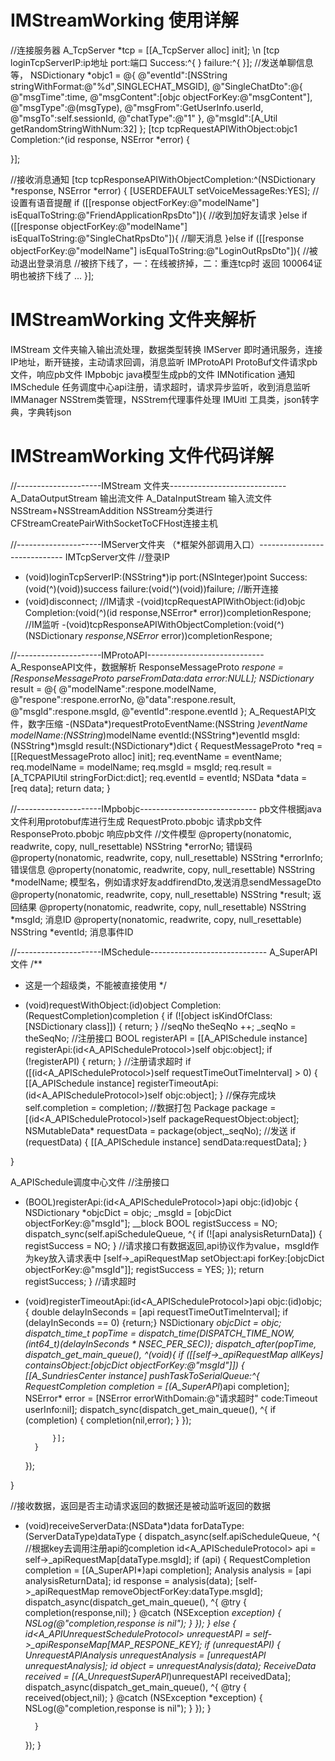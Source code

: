 # IMStreamWorking 使用详解
//连接服务器
A_TcpServer *tcp = [[A_TcpServer alloc] init];
\n
[tcp loginTcpServerIP:ip地址 port:端口 Success:^{
} failure:^{
}];
//发送单聊信息等，
NSDictionary *objc1 = @{
                            @"eventId":[NSString stringWithFormat:@"%d",SINGLECHAT_MSGID],
                            @"SingleChatDto":@{
                                    @"msgTime":time,
                                    @"msgContent":[objc objectForKey:@"msgContent"],
                                    @"msgType":@(msgType),
                                    @"msgFrom":GetUserInfo.userId,
                                    @"msgTo":self.sessionId,
                                    @"chatType":@"1"
                                    },
                            @"msgId":[A_Util getRandomStringWithNum:32]
                            };
[tcp tcpRequestAPIWithObject:objc1  Completion:^(id response, NSError *error) {

}];

//接收消息通知
 [tcp tcpResponseAPIWithObjectCompletion:^(NSDictionary *response, NSError *error) {
        [USERDEFAULT setVoiceMessageRes:YES];  //设置有语音提醒
        if ([[response objectForKey:@"modelName"] isEqualToString:@"FriendApplicationRpsDto"]){ //收到加好友请求
        }else if ([[response objectForKey:@"modelName"] isEqualToString:@"SingleChatRpsDto"]){  //聊天消息
        }else if ([[response objectForKey:@"modelName"] isEqualToString:@"LoginOutRpsDto"]){    //被动退出登录消息
            //被挤下线了，一：在线被挤掉，二：重连tcp时 返回 100064证明也被挤下线了
        ...
  }];


# IMStreamWorking 文件夹解析
IMStream 文件夹输入输出流处理，数据类型转换
IMServer 即时通讯服务，连接IP地址，断开链接，主动请求回调，消息监听
IMProtoAPI ProtoBuf文件请求pb文件，响应pb文件
IMpbobjc  java模型生成pb的文件
IMNotification 通知
IMSchedule 任务调度中心api注册，请求超时，请求异步监听，收到消息监听
IMManager  NSStrem类管理，NSStrem代理事件处理
IMUitl     工具类，json转字典，字典转json

# IMStreamWorking 文件代码详解
//---------------------IMStream 文件夹-----------------------------
A_DataOutputStream 输出流文件
A_DataInputStream  输入流文件
NSStream+NSStreamAddition  NSStream分类进行CFStreamCreatePairWithSocketToCFHost连接主机

//---------------------IMServer文件夹 （*框架外部调用入口）-----------------------------
IMTcpServer文件
//登录IP
- (void)loginTcpServerIP:(NSString*)ip port:(NSInteger)point Success:(void(^)(void))success failure:(void(^)(void))failure;
//断开连接
- (void)disconnect;
//IM请求
-(void)tcpRequestAPIWithObject:(id)objc Completion:(void(^)(id response,NSError* error))completionRespone;
//IM监听
-(void)tcpResponseAPIWithObjectCompletion:(void(^)(NSDictionary *response,NSError* error))completionRespone;

//---------------------IMProtoAPI-----------------------------
A_ResponseAPI文件，数据解析
ResponseMessageProto *respone  = [ResponseMessageProto parseFromData:data error:NULL];
NSDictionary* result = @{
                         @"modelName":respone.modelName,
                         @"respone":respone.errorNo,
                         @"data":respone.result,
                         @"msgId":respone.msgId,
                         @"eventId":respone.eventId
                         };
A_RequestAPI文件，数字压缩
-(NSData*)requestProtoEventName:(NSString *)eventName modelName:(NSString*)modelName eventId:(NSString*)eventId msgId:(NSString*)msgId result:(NSDictionary*)dict
{
    RequestMessageProto *req = [[RequestMessageProto alloc] init];
    req.eventName = eventName;
    req.modelName = modelName;
    req.msgId = msgId;
    req.result = [A_TCPAPIUtil stringForDict:dict];
    req.eventId = eventId;
    NSData *data = [req data];
    return data;
}


//---------------------IMpbobjc-----------------------------
pb文件根据java文件利用protobuf库进行生成
RequestProto.pbobjc      请求pb文件
ResponseProto.pbobjc     响应pb文件
//文件模型
@property(nonatomic, readwrite, copy, null_resettable) NSString *errorNo; 错误码
@property(nonatomic, readwrite, copy, null_resettable) NSString *errorInfo; 错误信息
@property(nonatomic, readwrite, copy, null_resettable) NSString *modelName; 模型名，例如请求好友addfirendDto,发送消息sendMessageDto
@property(nonatomic, readwrite, copy, null_resettable) NSString *result;    返回结果
@property(nonatomic, readwrite, copy, null_resettable) NSString *msgId;     消息ID
@property(nonatomic, readwrite, copy, null_resettable) NSString *eventId;   消息事件ID


//---------------------IMSchedule-----------------------------
A_SuperAPI文件 
/**
 *  这是一个超级类，不能被直接使用
 */
- (void)requestWithObject:(id)object Completion:(RequestCompletion)completion
{
    if (![object isKindOfClass:[NSDictionary class]]) {
        return;
    }
    //seqNo
    theSeqNo ++;
    _seqNo = theSeqNo;
    //注册接口
    BOOL registerAPI = [[A_APISchedule instance] registerApi:(id<A_APIScheduleProtocol>)self objc:object];
    if (!registerAPI)
    {
        return;
    }
    //注册请求超时
    if ([(id<A_APIScheduleProtocol>)self requestTimeOutTimeInterval] > 0)
    {
        [[A_APISchedule instance] registerTimeoutApi:(id<A_APIScheduleProtocol>)self objc:object];
    }
    //保存完成块
    self.completion = completion;
    //数据打包
    Package package = [(id<A_APIScheduleProtocol>)self packageRequestObject:object];
    NSMutableData* requestData = package(object,_seqNo);
    //发送
    if (requestData)
    {
        [[A_APISchedule instance] sendData:requestData];
    }
    
}

A_APISchedule调度中心文件
//注册接口
- (BOOL)registerApi:(id<A_APIScheduleProtocol>)api objc:(id)objc
{
    NSDictionary *objcDict = objc;
    _msgId = [objcDict objectForKey:@"msgId"];
    __block BOOL registSuccess = NO;
    dispatch_sync(self.apiScheduleQueue, ^{
        if (![api analysisReturnData])
        {
            registSuccess = NO;
        }
        //请求接口有数据返回,api协议作为value，msgId作为key放入请求表中
        [self->_apiRequestMap setObject:api forKey:[objcDict objectForKey:@"msgId"]];
        registSuccess = YES;
    });
    return registSuccess;
}
//请求超时
- (void)registerTimeoutApi:(id<A_APIScheduleProtocol>)api objc:(id)objc;
{
    double delayInSeconds = [api requestTimeOutTimeInterval];
    if (delayInSeconds == 0) {return;}
    NSDictionary *objcDict = objc;
    dispatch_time_t popTime = dispatch_time(DISPATCH_TIME_NOW, (int64_t)(delayInSeconds * NSEC_PER_SEC));
    dispatch_after(popTime, dispatch_get_main_queue(), ^(void){
        if ([[self->_apiRequestMap allKeys] containsObject:[objcDict objectForKey:@"msgId"]])
        {
            [[A_SundriesCenter instance] pushTaskToSerialQueue:^{
                RequestCompletion completion = [(A_SuperAPI*)api completion];
                NSError* error = [NSError errorWithDomain:@"请求超时" code:Timeout userInfo:nil];
                dispatch_sync(dispatch_get_main_queue(), ^{
                    if (completion) {
                        completion(nil,error);
                    }
                });
                
            }];
        }
    });

}

//接收数据，返回是否主动请求返回的数据还是被动监听返回的数据
- (void)receiveServerData:(NSData*)data forDataType:(ServerDataType)dataType
{
    dispatch_async(self.apiScheduleQueue, ^{
        //根据key去调用注册api的completion
        id<A_APIScheduleProtocol> api = self->_apiRequestMap[dataType.msgId];
        if (api)
        {
            RequestCompletion completion = [(A_SuperAPI*)api completion];
            Analysis analysis = [api analysisReturnData];
            id response = analysis(data);
            [self->_apiRequestMap removeObjectForKey:dataType.msgId];
            dispatch_async(dispatch_get_main_queue(), ^{
                @try {
                    completion(response,nil);
                }
                @catch (NSException *exception) {
                    NSLog(@"completion,response is nil");
                }
            });
        } else
        {
            id<A_APIUnrequestScheduleProtocol> unrequestAPI = self->_apiResponseMap[MAP_RESPONE_KEY];
            if (unrequestAPI)
            {
                UnrequestAPIAnalysis unrequestAnalysis = [unrequestAPI unrequestAnalysis];
                id object = unrequestAnalysis(data);
                ReceiveData received = [(A_UnrequestSuperAPI*)unrequestAPI receivedData];
                dispatch_async(dispatch_get_main_queue(), ^{
                    @try {
                        received(object,nil);
                    }
                    @catch (NSException *exception) {
                        NSLog(@"completion,response is nil");
                    }
                });
            }
            
        }
    });
  }


    



